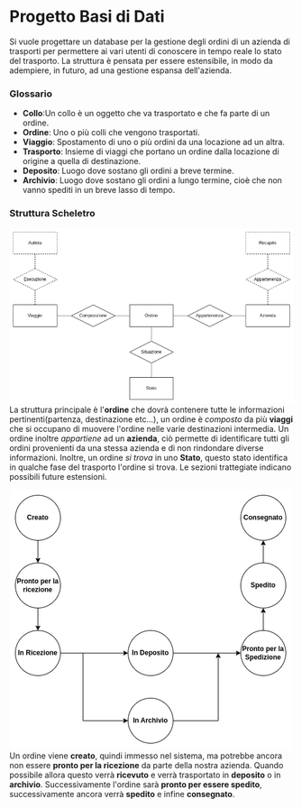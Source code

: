 # Progetto Basi di Dati

Si vuole progettare un database per la gestione degli ordini di un azienda di trasporti per permettere ai vari utenti di conoscere in tempo reale lo stato del trasporto.
La struttura è pensata per essere estensibile, in modo da adempiere, in futuro, ad una gestione espansa dell'azienda.

### Glossario
- **Collo**:Un collo è un oggetto che va trasportato e che fa parte di un ordine.
- **Ordine**: Uno o più colli che vengono trasportati.
- **Viaggio**: Spostamento di uno o più ordini da una locazione ad un altra.
- **Trasporto**: Insieme di viaggi che portano un ordine dalla locazione di origine a quella di destinazione.
- **Deposito**: Luogo dove sostano gli ordini a breve termine.
- **Archivio**: Luogo dove sostano gli ordini a lungo termine, cioè che non vanno spediti in un breve lasso di tempo.

### Struttura Scheletro
![](./BasiDiDati-1510-Scheletro.png)
La struttura principale è l'**ordine** che dovrà contenere tutte le informazioni pertinenti(partenza, destinazione etc...), un ordine è *composto* da più **viaggi** che si occupano di muovere l'ordine nelle varie destinazioni intermedia. Un ordine inoltre *appartiene* ad un **azienda**, ciò permette di identificare tutti gli ordini provenienti da una stessa azienda e di non rindondare diverse informazioni. Inoltre, un ordine *si trova* in uno **Stato**, questo stato identifica in qualche fase del trasporto l'ordine si trova.
Le sezioni trattegiate indicano possibili future estensioni.

![](./BasiDiDati-1510-FSM.png)
Un ordine viene **creato**, quindi immesso nel sistema, ma potrebbe ancora non essere **pronto per la ricezione** da parte della nostra azienda. Quando possibile allora questo verrà **ricevuto** e verrà trasportato in **deposito** o in **archivio**. Successivamente l'ordine sarà **pronto per essere spedito**, successivamente ancora verrà **spedito** e infine **consegnato**.
